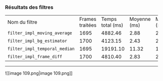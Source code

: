 ### Résultats des filtres
|   |   |   |   |   |   |   |   |
|---|---|---|---|---|---|---|---|
|Nom du filtre|Frames traitées|Temps total (ms)|Moyenne (ms)|Médiane (ms)|Min (ms)|Max (ms)|Écart-type|
|`filter_impl_moving_average`|1695|4882.46|2.88|2.82|2.32|5.25|0.37|
|`filter_impl_bg_estimator`|1700|4123.15|2.43|2.38|0.27|5.45|0.32|
|`filter_impl_temporal_median`|1695|19191.10|11.32|11.32|6.98|17.51|1.29|
|`filter_impl_frame_diff`|1700|4810.40|2.83|2.72|0.22|5.41|0.42|
---
![[image 109.png|image 109.png]]
